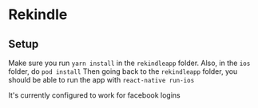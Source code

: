 # Rekindle

## Setup
Make sure you run `yarn install` in the `rekindleapp` folder.
Also, in the `ios` folder, do `pod install`
Then going back to the `rekindleapp` folder, you should be able to run the app with `react-native run-ios`

It's currently configured to work for facebook logins
